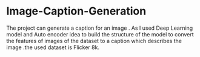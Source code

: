 # Image-Caption-Generation
The project can generate a caption for an image . As I used Deep Learning model and Auto encoder idea to build the structure of the model to convert the features of images of the dataset to a caption which describes the image .the used dataset is Flicker 8k.
